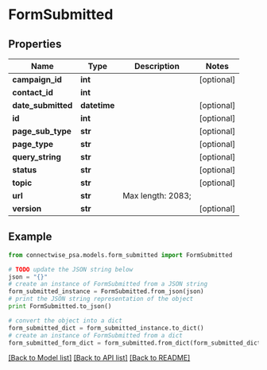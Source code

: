 # FormSubmitted


## Properties
Name | Type | Description | Notes
------------ | ------------- | ------------- | -------------
**campaign_id** | **int** |  | [optional] 
**contact_id** | **int** |  | 
**date_submitted** | **datetime** |  | [optional] 
**id** | **int** |  | [optional] 
**page_sub_type** | **str** |  | [optional] 
**page_type** | **str** |  | [optional] 
**query_string** | **str** |  | [optional] 
**status** | **str** |  | [optional] 
**topic** | **str** |  | [optional] 
**url** | **str** |  Max length: 2083; | 
**version** | **str** |  | [optional] 

## Example

```python
from connectwise_psa.models.form_submitted import FormSubmitted

# TODO update the JSON string below
json = "{}"
# create an instance of FormSubmitted from a JSON string
form_submitted_instance = FormSubmitted.from_json(json)
# print the JSON string representation of the object
print FormSubmitted.to_json()

# convert the object into a dict
form_submitted_dict = form_submitted_instance.to_dict()
# create an instance of FormSubmitted from a dict
form_submitted_form_dict = form_submitted.from_dict(form_submitted_dict)
```
[[Back to Model list]](../README.md#documentation-for-models) [[Back to API list]](../README.md#documentation-for-api-endpoints) [[Back to README]](../README.md)


